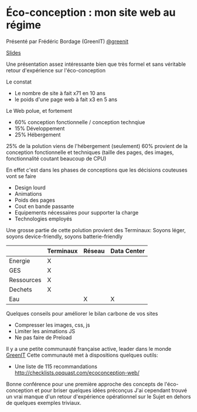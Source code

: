 # Éco-conception : mon site web au régime

Présenté par Frédéric Bordage (GreenIT) [@greenit](https://twitter.com/greenit)

[Slides](https://www.greenit.fr/wp-content/uploads/2016/10/2016-09-ParisWeb-v0.6-light.pdf)

Une présentation assez intéressante bien que très formel et sans véritable retour d'expérience sur
l'éco-conception

Le constat
  * Le nombre de site à fait x71 en 10 ans
  * le poids d'une page web à fait x3 en 5 ans

Le Web polue, et fortement
  * 60% conception fonctionnelle / conception technqiue
  * 15% Développement
  * 25% Hébergement

25% de la polution viens de l'hébergement (seulement)
60% provient de la conception fonctionnelle et techniques (taille des pages, des images, fonctionnalité coutant beaucoup de CPU)

En effet c'est dans les phases de conceptions que les décisions couteuses vont se faire
  * Design lourd
  * Animations
  * Poids des pages
  * Cout en bande passante
  * Equipements nécessaires pour supporter la charge
  * Technologies employés

Une grosse partie de cette polution provient des Terminaux: Soyons léger, soyons device-friendly, soyons batterie-friendly

|          | Terminaux | Réseau | Data Center |
|----------|-----------|--------|-------------|
| Energie  |    X      |        |             |
| GES      |    X      |        |             |
| Ressources |   X     |        |             |
| Dechets  |    X      |        |             |
| Eau      |           |  X     |     X       |


Quelques conseils pour améliorer le bilan carbone de vos sites

  * Compresser les images, css, js
  * Limiter les animations JS
  * Ne pas faire de Preload

Il y a une petite communauté française active, leader dans le monde [GreenIT](http://greenit.fr)
Cette communauté met à dispositions quelques outils:
  * Une liste de 115 recommandations http://checklists.opquast.com/ecoconception-web/

Bonne conférence pour une première approche des concepts de l'éco-conception et pour briser quelques idées préconçus
J'ai cependant trouvé un vrai manque d'un retour d'expérience opérationnel sur le Sujet en dehors de quelques exemples triviaux.


